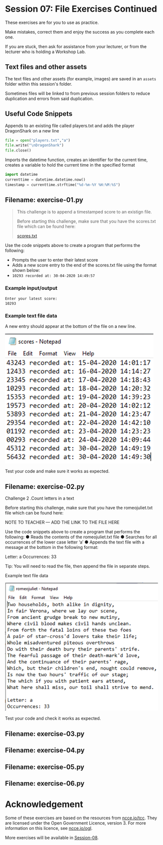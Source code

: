 # Session 07: File Exercises Continued

These exercises are for you to use as practice.

Make mistakes, correct them and enjoy the success as you complete each one.

If you are stuck, then ask for assistance from your lecturer, or from the
lecturer who is holding a Workshop Lab.

## Text files and other assets

The text files and other assets (for example, images) are saved in an 
`assets` folder within this session's folder.

Sometimes files will be linked to from previous session folders to reduce 
duplication and errors from said duplication. 

## Useful Code Snippets

Appends to an existing file called players.txt and adds the player DragonShark on a new line

```python
file = open("players.txt","a")
file.write("\nDragonShark")
file.close()
```

Imports the datetime function, creates an identifier for the current time, creates a variable to hold the current time in the specified format

```python
import datetime
currenttime = datetime.datetime.now()
timestamp = currenttime.strftime("%d-%m-%Y %H:%M:%S")
```

## Filename: exercise-01.py

> This challenge is to append a timestamped score to an existign file.
>
> Before starting this challenge, make sure that you have the scores.txt file 
> which can be found here: 
> 
> [scores.txt](../Session-06/assets/scores.txt)

Use the code snippets above to create a program that performs the following:

- Prompts the user to enter their latest score
- Adds a new score entry to the end of the scores.txt file using the format 
  shown below:
- `10293 recorded at: 30-04-2020 14:49:57`


### Example input/output

```text
Enter your latest score:
10293
```


### Example text file data

A new entry should appear at the bottom of the file on a new line. 

![Example Scores Output](assets/scores-example-1.png)

Test your code and make sure it works as expected.


## Filename: exercise-02.py

 Challenge 2 .Count letters in a text

Before starting this challenge, make sure that you have the romeojuliet.txt file which can be found here: 

NOTE TO TEACHER — ADD THE LINK TO THE FILE HERE

Use the code snippets above to create a program that performs the following:
●	Reads the contents of the romeojuliet.txt file
●	Searches for all occurrences of the lower case letter ‘a’
●	Appends the text file with a message at the bottom in the following format:

Letter: a 
Occurrences: 33

Tip: You will need to read the file, then append the file in separate steps.

Example text file data

![Romeo and Juliet](assets/romeo-juliet-sample.png)

Test your code and check it works as expected.


## Filename: exercise-03.py

## Filename: exercise-04.py

## Filename: exercise-05.py

## Filename: exercise-06.py



# Acknowledgement

Some of these exercises are based on the resources from
[ncce.io/tcc](ncce.io/tcc). They are licensed under the Open Government
Licence, version 3. For more information on this licence,
see [ncce.io/ogl](ncce.io/ogl).

More exercises will be available in [Session-08](../Session-08).
